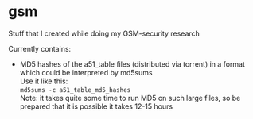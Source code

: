 gsm
===

Stuff that I created while doing my GSM-security research


Currently contains:
- MD5 hashes of the a51_table files (distributed via torrent) in a format which could be interpreted by md5sums  
  Use it like this:  
```md5sums -c a51_table_md5_hashes```  
Note: it takes quite some time to run MD5 on such large files, so be prepared that it is possible it takes 12-15 hours
